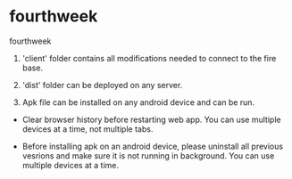 # fourthweek
 fourthweek
 
1) 'client' folder contains all modifications needed to connect to the fire base.

2) 'dist'  folder can be deployed on any server.

3) Apk file can be installed on any android device and can be run.

* Clear browser history before restarting web app. You can use multiple devices at a time, not multiple tabs.

* Before installing apk on an android device, please uninstall all previous vesrions and make sure it is not running in background. You can use multiple devices at a time.